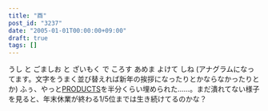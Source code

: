 ```yaml
---
title: "酉"
post_id: "3237"
date: "2005-01-01T00:00:00+09:00"
draft: true
tags: []
---
```



うし と ごましお と ざいもく で ころす あめま よけて しね (アナグラムになってます。文字をうまく並び替えれば新年の挨拶になったりとかならなかったりとか)  ふぅ、やっと[PRODUCTS](/category/products)を半分くらい埋められた……。まだ潰れてない様子を見ると、年末休業が終わる1/5位までは生き続けてるのかな？
